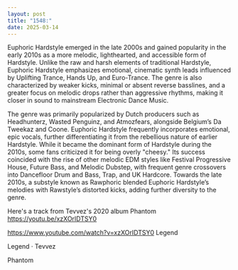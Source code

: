 ```yaml
---
layout: post
title: "1548:"
date: 2025-03-14
---
```


Euphoric Hardstyle emerged in the late 2000s and gained popularity in the early 2010s as a more melodic, lighthearted, and accessible form of Hardstyle. Unlike the raw and harsh elements of traditional Hardstyle, Euphoric Hardstyle emphasizes emotional, cinematic synth leads influenced by Uplifting Trance, Hands Up, and Euro-Trance. The genre is also characterized by weaker kicks, minimal or absent reverse basslines, and a greater focus on melodic drops rather than aggressive rhythms, making it closer in sound to mainstream Electronic Dance Music.

The genre was primarily popularized by Dutch producers such as Headhunterz, Wasted Penguinz, and Atmozfears, alongside Belgium’s Da Tweekaz and Coone. Euphoric Hardstyle frequently incorporates emotional, epic vocals, further differentiating it from the rebellious nature of earlier Hardstyle. While it became the dominant form of Hardstyle during the 2010s, some fans criticized it for being overly "cheesy." Its success coincided with the rise of other melodic EDM styles like Festival Progressive House, Future Bass, and Melodic Dubstep, with frequent genre crossovers into Dancefloor Drum and Bass, Trap, and UK Hardcore. Towards the late 2010s, a substyle known as Rawphoric blended Euphoric Hardstyle’s melodies with Rawstyle’s distorted kicks, adding further diversity to the genre.

Here's a track from Tevvez's 2020 album Phantom 
https://youtu.be/xzXOrIDTSY0

https://www.youtube.com/watch?v=xzXOrIDTSY0
Legend

Legend · Tevvez

Phantom
